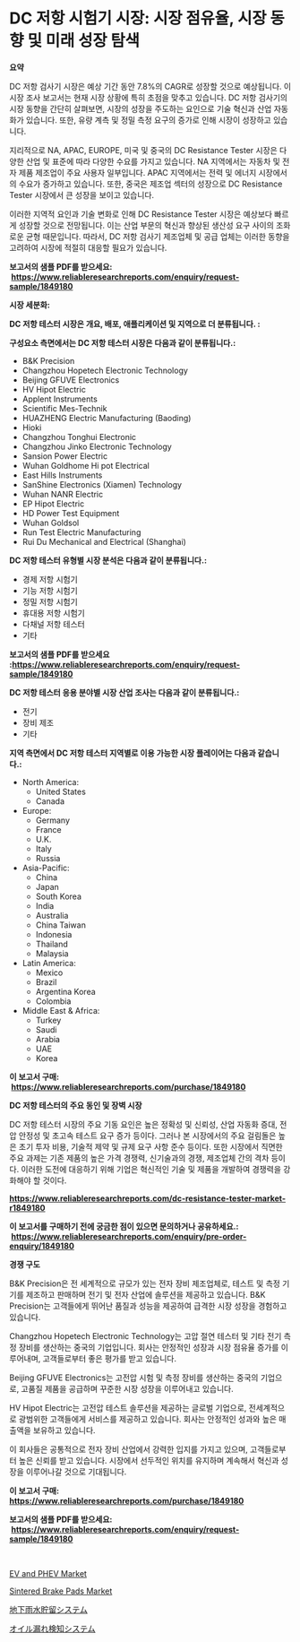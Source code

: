 <p><h1>DC 저항 시험기 시장: 시장 점유율, 시장 동향 및 미래 성장 탐색</h1></p><p><strong>요약</strong></p>
<p><p>DC 저항 검사기 시장은 예상 기간 동안 7.8%의 CAGR로 성장할 것으로 예상됩니다. 이 시장 조사 보고서는 현재 시장 상황에 특히 초점을 맞추고 있습니다. DC 저항 검사기의 시장 동향을 간단히 살펴보면, 시장의 성장을 주도하는 요인으로 기술 혁신과 산업 자동화가 있습니다. 또한, 유량 계측 및 정밀 측정 요구의 증가로 인해 시장이 성장하고 있습니다.</p><p>지리적으로 NA, APAC, EUROPE, 미국 및 중국의 DC Resistance Tester 시장은 다양한 산업 및 표준에 따라 다양한 수요를 가지고 있습니다. NA 지역에서는 자동차 및 전자 제품 제조업이 주요 사용자 일부입니다. APAC 지역에서는 전력 및 에너지 시장에서의 수요가 증가하고 있습니다. 또한, 중국은 제조업 섹터의 성장으로 DC Resistance Tester 시장에서 큰 성장을 보이고 있습니다.</p><p>이러한 지역적 요인과 기술 변화로 인해 DC Resistance Tester 시장은 예상보다 빠르게 성장할 것으로 전망됩니다. 이는 산업 부문의 혁신과 향상된 생산성 요구 사이의 조화로운 균형 때문입니다. 따라서, DC 저항 검사기 제조업체 및 공급 업체는 이러한 동향을 고려하여 시장에 적절히 대응할 필요가 있습니다.</p></p>
<p><strong>보고서의 샘플 PDF를 받으세요: &nbsp;<a href="https://www.reliableresearchreports.com/enquiry/request-sample/1849180">https://www.reliableresearchreports.com/enquiry/request-sample/1849180</a></strong></p>
<p><strong>시장 세분화:</strong></p>
<p><strong> DC 저항 테스터 시장은 개요, 배포, 애플리케이션 및 지역으로 더 분류됩니다. :</strong></p>
<p><strong>구성요소 측면에서는 DC 저항 테스터 시장은 다음과 같이 분류됩니다.:</strong></p>
<p><ul><li>B&K Precision</li><li>Changzhou Hopetech Electronic Technology</li><li>Beijing GFUVE Electronics</li><li>HV Hipot Electric</li><li>Applent Instruments</li><li>Scientific Mes-Technik</li><li>HUAZHENG Electric Manufacturing (Baoding)</li><li>Hioki</li><li>Changzhou Tonghui Electronic</li><li>Changzhou Jinko Electronic Technology</li><li>Sansion Power Electric</li><li>Wuhan Goldhome Hi pot Electrical</li><li>East Hills Instruments</li><li>SanShine Electronics (Xiamen) Technology</li><li>Wuhan NANR Electric</li><li>EP Hipot Electric</li><li>HD Power Test Equipment</li><li>Wuhan Goldsol</li><li>Run Test Electric Manufacturing</li><li>Rui Du Mechanical and Electrical (Shanghai)</li></ul></p>
<p><strong> DC 저항 테스터 유형별 시장 분석은 다음과 같이 분류됩니다.:</strong></p>
<p><ul><li>경제 저항 시험기</li><li>기능 저항 시험기</li><li>정밀 저항 시험기</li><li>휴대용 저항 시험기</li><li>다채널 저항 테스터</li><li>기타</li></ul></p>
<p><strong>보고서의 샘플 PDF를 받으세요 :<a href="https://www.reliableresearchreports.com/enquiry/request-sample/1849180">https://www.reliableresearchreports.com/enquiry/request-sample/1849180</a></strong></p>
<p><strong> DC 저항 테스터 응용 분야별 시장 산업 조사는 다음과 같이 분류됩니다.:</strong></p>
<p><ul><li>전기</li><li>장비 제조</li><li>기타</li></ul></p>
<p><strong>지역 측면에서 DC 저항 테스터 지역별로 이용 가능한 시장 플레이어는 다음과 같습니다.:</strong></p>
<p><ul>
    <li>
        North America:
        <ul>
            <li>United States</li>
            <li>Canada</li>
        </ul>
    </li>
    <li>
        Europe:
        <ul>
            <li>Germany</li>
            <li>France</li>
            <li>U.K.</li>
            <li>Italy</li>
            <li>Russia</li>
        </ul>
    </li>
    <li>
        Asia-Pacific:
        <ul>
            <li>China</li>
            <li>Japan</li>
            <li>South Korea</li>
            <li>India</li>
            <li>Australia</li>
            <li>China Taiwan</li>
            <li>Indonesia</li>
            <li>Thailand</li>
            <li>Malaysia</li>
        </ul>
    </li>
    <li>
        Latin America:
        <ul>
            <li>Mexico</li>
            <li>Brazil</li>
            <li>Argentina Korea</li>
            <li>Colombia</li>
        </ul>
    </li>
    <li>
        Middle East & Africa:
        <ul>
            <li>Turkey</li>
            <li>Saudi</li>
            <li>Arabia</li>
            <li>UAE</li>
            <li>Korea</li>
        </ul>
    </li>
    </ul></p>
<p><strong>이 보고서 구매: &nbsp;<a href="https://www.reliableresearchreports.com/purchase/1849180">https://www.reliableresearchreports.com/purchase/1849180</a></strong></p>
<p><strong>DC 저항 테스터의 주요 동인 및 장벽 시장</strong></p>
<p><p>DC 저항 테스터 시장의 주요 기동 요인은 높은 정확성 및 신뢰성, 산업 자동화 증대, 전압 안정성 및 초고속 테스트 요구 증가 등이다. 그러나 본 시장에서의 주요 걸림돌은 높은 초기 투자 비용, 기술적 제약 및 규제 요구 사항 준수 등이다. 또한 시장에서 직면한 주요 과제는 기존 제품의 높은 가격 경쟁력, 신기술과의 경쟁, 제조업체 간의 격차 등이다. 이러한 도전에 대응하기 위해 기업은 혁신적인 기술 및 제품을 개발하여 경쟁력을 강화해야 할 것이다.</p></p>
<p><strong><a href="https://www.reliableresearchreports.com/dc-resistance-tester-market-r1849180">https://www.reliableresearchreports.com/dc-resistance-tester-market-r1849180</a></strong></p>
<p><strong>이 보고서를 구매하기 전에 궁금한 점이 있으면 문의하거나 공유하세요.: &nbsp;<a href="https://www.reliableresearchreports.com/enquiry/pre-order-enquiry/1849180">https://www.reliableresearchreports.com/enquiry/pre-order-enquiry/1849180</a></strong></p>
<p><strong>경쟁 구도</strong></p>
<p><p>B&K Precision은 전 세계적으로 규모가 있는 전자 장비 제조업체로, 테스트 및 측정 기기를 제조하고 판매하며 전기 및 전자 산업에 솔루션을 제공하고 있습니다. B&K Precision는 고객들에게 뛰어난 품질과 성능을 제공하여 급격한 시장 성장을 경험하고 있습니다.</p><p>Changzhou Hopetech Electronic Technology는 고압 절연 테스터 및 기타 전기 측정 장비를 생산하는 중국의 기업입니다. 회사는 안정적인 성장과 시장 점유율 증가를 이루어내며, 고객들로부터 좋은 평가를 받고 있습니다.</p><p>Beijing GFUVE Electronics는 고전압 시험 및 측정 장비를 생산하는 중국의 기업으로, 고품질 제품을 공급하며 꾸준한 시장 성장을 이루어내고 있습니다.</p><p>HV Hipot Electric는 고전압 테스트 솔루션을 제공하는 글로벌 기업으로, 전세계적으로 광범위한 고객들에게 서비스를 제공하고 있습니다. 회사는 안정적인 성과와 높은 매출액을 보유하고 있습니다.</p><p>이 회사들은 공통적으로 전자 장비 산업에서 강력한 입지를 가지고 있으며, 고객들로부터 높은 신뢰를 받고 있습니다. 시장에서 선두적인 위치를 유지하며 계속해서 혁신과 성장을 이루어나갈 것으로 기대됩니다.</p></p>
<p><strong>이 보고서 구매: &nbsp; <a href="https://www.reliableresearchreports.com/purchase/1849180">https://www.reliableresearchreports.com/purchase/1849180</a></strong></p>
<p><strong>보고서의 샘플 PDF를 받으세요: &nbsp;<a href="https://www.reliableresearchreports.com/enquiry/request-sample/1849180">https://www.reliableresearchreports.com/enquiry/request-sample/1849180</a></strong><strong></strong></p>
<p>&nbsp;</p>
<p><p><a href="https://github.com/ashman753/Market-Research-Report-List-1/blob/main/ev-and-phev-market.md">EV and PHEV Market</a></p><p><a href="https://github.com/SashaBeier2023/Market-Research-Report-List-1/blob/main/sintered-brake-pads-market.md">Sintered Brake Pads Market</a></p><p><a href="https://github.com/KaliMetz2023/Market-Research-Report-List-1/blob/main/543001069520.md">地下雨水貯留システム</a></p><p><a href="https://github.com/JoanaNitzsche/Market-Research-Report-List-1/blob/main/302691869519.md">オイル漏れ検知システム</a></p></p>